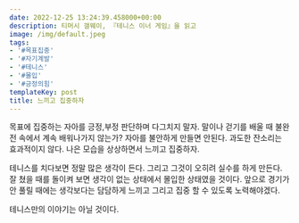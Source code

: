 ```yaml
---
date: 2022-12-25 13:24:39.458000+00:00
description: 티머시 갤웨이, 『테니스 이너 게임』을 읽고
image: /img/default.jpeg
tags:
- '#목표집중'
- '#자기계발'
- '#테니스'
- '#몰입'
- '#긍정의힘'
templateKey: post
title: 느끼고 집중하자
---
```


목표에 집중하는 자아를 긍정,부정 판단하며 다그치지 말자. 말이나 걷기를 배울 때 불완전 속에서 계속 배워나가지 않는가? 자아를 불안하게 만들면 안된다. 과도한 잔소리는 효과적이지 않다. 나은 모습을 상상하면서 느끼고 집중하자. 

테니스를 치다보면 정말 많은 생각이 든다. 그리고 그것이 오히려 실수를 하게 만든다. 잘 쳤을 때를 돌이켜 보면 생각이 없는 상태에서 몰입한 상태였을 것이다. 앞으로 경기가 안 풀릴 때에는 생각보다는 담담하게 느끼고 그리고 집중 할 수 있도록 노력해야겠다. 

테니스만의 이야기는 아닐 것이다.
